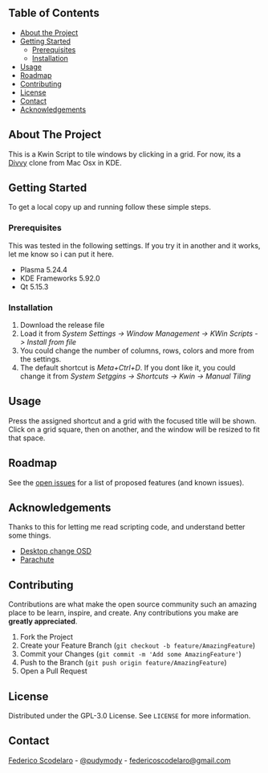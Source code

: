 <!--
*** Thanks for checking out this README Template. If you have a suggestion that would
*** make this better, please fork the repo and create a pull request or simply open
*** an issue with the tag "enhancement".
*** Thanks again! Now go create something AMAZING! :D
***
***
***
*** To avoid retyping too much info. Do a search and replace for the following:
*** github_username, repo, twitter_handle, email
-->


<!-- TABLE OF CONTENTS -->
## Table of Contents

* [About the Project](#about-the-project)
* [Getting Started](#getting-started)
  * [Prerequisites](#prerequisites)
  * [Installation](#installation)
* [Usage](#usage)
* [Roadmap](#roadmap)
* [Contributing](#contributing)
* [License](#license)
* [Contact](#contact)
* [Acknowledgements](#acknowledgements)



<!-- ABOUT THE PROJECT -->
## About The Project
This is a Kwin Script to tile windows by clicking in a grid. For now, its a [Divvy](https://mizage.com/divvy/) clone from Mac Osx in KDE.

<!-- GETTING STARTED -->
## Getting Started

To get a local copy up and running follow these simple steps.

### Prerequisites

This was tested in the following settings. If you try it in another and it works, let me know so i can put it here.

* Plasma 5.24.4
* KDE Frameworks 5.92.0
* Qt 5.15.3


### Installation

1. Download the release file
2. Load it from *System Settings -> Window Management -> KWin Scripts -> Install from file*
3. You could change the number of columns, rows, colors and more from the settings.
4. The default shortcut is *Meta+Ctrl+D*. If you dont like it, you could change it from *System Setggins -> Shortcuts -> Kwin -> Manual Tiling*

<!-- USAGE EXAMPLES -->
## Usage
Press the assigned shortcut and a grid with the focused title will be shown. Click on a grid square, then on another, and the window will be resized to fit that space.

<!-- ROADMAP -->
## Roadmap

See the [open issues](https://github.com/pudymody/kde-manual-tiling/issues) for a list of proposed features (and known issues).

<!-- ACKNOWLEDGEMENTS -->
## Acknowledgements

Thanks to this for letting me read scripting code, and understand better some things.
* [Desktop change OSD](https://invent.kde.org/plasma/kwin/-/blob/master/src/scripts/desktopchangeosd/contents/ui/osd.qml)
* [Parachute](https://github.com/tcorreabr/Parachute)

<!-- CONTRIBUTING -->
## Contributing

Contributions are what make the open source community such an amazing place to be learn, inspire, and create. Any contributions you make are **greatly appreciated**.

1. Fork the Project
2. Create your Feature Branch (`git checkout -b feature/AmazingFeature`)
3. Commit your Changes (`git commit -m 'Add some AmazingFeature'`)
4. Push to the Branch (`git push origin feature/AmazingFeature`)
5. Open a Pull Request



<!-- LICENSE -->
## License

Distributed under the GPL-3.0 License. See `LICENSE` for more information.



<!-- CONTACT -->
## Contact

[Federico Scodelaro](https://pudymody.netlify.com) - [@pudymody](https://twitter.com/pudymody) - federicoscodelaro@gmail.com

